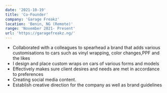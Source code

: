 ```yaml
---
date: '2021-10-19'
title: 'Co-Founder'
company: 'Garage Freakz'
location: 'Benin, NG (Remote)'
range: 'November 2021- Present'
url: 'https://garagefreakz.ng/'
---
```


- Collaborated with a colleagues to spearhead a brand that adds various customisations to cars such as vinyl wrapping, color changes,PPF and the likes
- I design and place custom wraps on cars of various forms and models
- Effectively makes sure client desires and needs are met in accordance to preferences
- Creating social media content.
- Establish creative direction for the company as well as brand guidelines